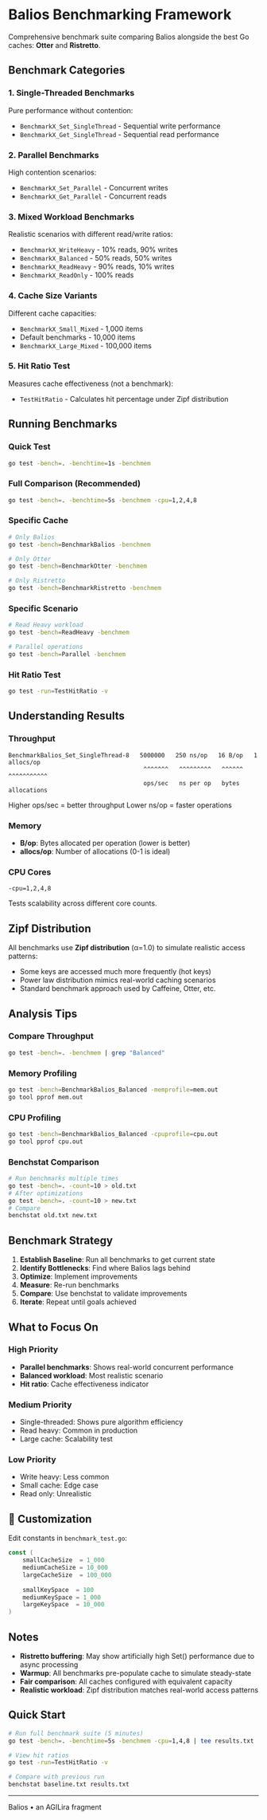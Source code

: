 # Balios Benchmarking Framework

Comprehensive benchmark suite comparing Balios alongside the best Go caches: **Otter** and **Ristretto**.

## Benchmark Categories

### 1. **Single-Threaded Benchmarks**
Pure performance without contention:
- `BenchmarkX_Set_SingleThread` - Sequential write performance
- `BenchmarkX_Get_SingleThread` - Sequential read performance

### 2. **Parallel Benchmarks**
High contention scenarios:
- `BenchmarkX_Set_Parallel` - Concurrent writes
- `BenchmarkX_Get_Parallel` - Concurrent reads

### 3. **Mixed Workload Benchmarks**
Realistic scenarios with different read/write ratios:
- `BenchmarkX_WriteHeavy` - 10% reads, 90% writes
- `BenchmarkX_Balanced` - 50% reads, 50% writes
- `BenchmarkX_ReadHeavy` - 90% reads, 10% writes
- `BenchmarkX_ReadOnly` - 100% reads

### 4. **Cache Size Variants**
Different cache capacities:
- `BenchmarkX_Small_Mixed` - 1,000 items
- Default benchmarks - 10,000 items
- `BenchmarkX_Large_Mixed` - 100,000 items

### 5. **Hit Ratio Test**
Measures cache effectiveness (not a benchmark):
- `TestHitRatio` - Calculates hit percentage under Zipf distribution

## Running Benchmarks

### Quick Test
```bash
go test -bench=. -benchtime=1s -benchmem
```

### Full Comparison (Recommended)
```bash
go test -bench=. -benchtime=5s -benchmem -cpu=1,2,4,8
```

### Specific Cache
```bash
# Only Balios
go test -bench=BenchmarkBalios -benchmem

# Only Otter
go test -bench=BenchmarkOtter -benchmem

# Only Ristretto
go test -bench=BenchmarkRistretto -benchmem
```

### Specific Scenario
```bash
# Read Heavy workload
go test -bench=ReadHeavy -benchmem

# Parallel operations
go test -bench=Parallel -benchmem
```

### Hit Ratio Test
```bash
go test -run=TestHitRatio -v
```

## Understanding Results

### Throughput
```
BenchmarkBalios_Set_SingleThread-8   5000000   250 ns/op   16 B/op   1 allocs/op
                                      ^^^^^^^   ^^^^^^^^^   ^^^^^^    ^^^^^^^^^^^
                                      ops/sec   ns per op   bytes     allocations
```

Higher ops/sec = better throughput
Lower ns/op = faster operations

### Memory
- **B/op**: Bytes allocated per operation (lower is better)
- **allocs/op**: Number of allocations (0-1 is ideal)

### CPU Cores
```
-cpu=1,2,4,8
```
Tests scalability across different core counts.

## Zipf Distribution

All benchmarks use **Zipf distribution** (α=1.0) to simulate realistic access patterns:
- Some keys are accessed much more frequently (hot keys)
- Power law distribution mimics real-world caching scenarios
- Standard benchmark approach used by Caffeine, Otter, etc.

## Analysis Tips

### Compare Throughput
```bash
go test -bench=. -benchmem | grep "Balanced"
```

### Memory Profiling
```bash
go test -bench=BenchmarkBalios_Balanced -memprofile=mem.out
go tool pprof mem.out
```

### CPU Profiling
```bash
go test -bench=BenchmarkBalios_Balanced -cpuprofile=cpu.out
go tool pprof cpu.out
```

### Benchstat Comparison
```bash
# Run benchmarks multiple times
go test -bench=. -count=10 > old.txt
# After optimizations
go test -bench=. -count=10 > new.txt
# Compare
benchstat old.txt new.txt
```

## Benchmark Strategy

1. **Establish Baseline**: Run all benchmarks to get current state
2. **Identify Bottlenecks**: Find where Balios lags behind
3. **Optimize**: Implement improvements
4. **Measure**: Re-run benchmarks
5. **Compare**: Use benchstat to validate improvements
6. **Iterate**: Repeat until goals achieved

## What to Focus On

### High Priority
- **Parallel benchmarks**: Shows real-world concurrent performance
- **Balanced workload**: Most realistic scenario
- **Hit ratio**: Cache effectiveness indicator

### Medium Priority
- Single-threaded: Shows pure algorithm efficiency
- Read heavy: Common in production
- Large cache: Scalability test

### Low Priority
- Write heavy: Less common
- Small cache: Edge case
- Read only: Unrealistic

## 🔧 Customization

Edit constants in `benchmark_test.go`:
```go
const (
    smallCacheSize  = 1_000
    mediumCacheSize = 10_000
    largeCacheSize  = 100_000
    
    smallKeySpace  = 100
    mediumKeySpace = 1_000
    largeKeySpace  = 10_000
)
```

## Notes

- **Ristretto buffering**: May show artificially high Set() performance due to async processing
- **Warmup**: All benchmarks pre-populate cache to simulate steady-state
- **Fair comparison**: All caches configured with equivalent capacity
- **Realistic workload**: Zipf distribution matches real-world access patterns

## Quick Start

```bash
# Run full benchmark suite (5 minutes)
go test -bench=. -benchtime=5s -benchmem -cpu=1,4,8 | tee results.txt

# View hit ratios
go test -run=TestHitRatio -v

# Compare with previous run
benchstat baseline.txt results.txt
```
---

Balios • an AGILira fragment
